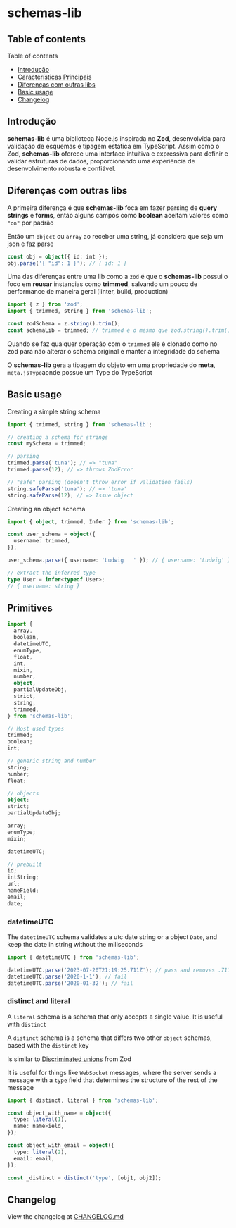 # schemas-lib

## Table of contents

Table of contents

- [Introdução](#introdução)
- [Características Principais](#características-principais)
- [Diferenças com outras libs](#diferenças-com-outras-libs)
- [Basic usage](#basic-usage)
- [Changelog](#changelog)

## Introdução

**schemas-lib** é uma biblioteca Node.js inspirada no **Zod**, desenvolvida para validação de esquemas e tipagem estática em TypeScript. Assim como o Zod, **schemas-lib** oferece uma interface intuitiva e expressiva para definir e validar estruturas de dados, proporcionando uma experiência de desenvolvimento robusta e confiável.

## Diferenças com outras libs

A primeira diferença é que **schemas-lib** foca em fazer parsing de **query strings** e **forms**, então alguns campos como **boolean** aceitam valores como `"on"` por padrão

Então um `object` ou `array` ao receber uma string, já considera que seja um json e faz parse

```ts
const obj = object({ id: int });
obj.parse('{ "id": 1 }'); // { id: 1 }
```

Uma das diferenças entre uma lib como a `zod` é que o **schemas-lib** possui o foco em **reusar** instancias como **trimmed**, salvando um pouco de performance de maneira geral (linter, build, production)

```ts
import { z } from 'zod';
import { trimmed, string } from 'schemas-lib';

const zodSchema = z.string().trim();
const schemaLib = trimmed; // trimmed é o mesmo que zod.string().trim()
```

Quando se faz qualquer operação com o `trimmed` ele é clonado como no zod para não alterar o schema original e manter a integridade do schema

O **schemas-lib** gera a tipagem do objeto em uma propriedade do **meta**, `meta.jsType`aonde possue um Type do TypeScript

## Basic usage

Creating a simple string schema

```ts
import { trimmed, string } from 'schemas-lib';

// creating a schema for strings
const mySchema = trimmed;

// parsing
trimmed.parse('tuna'); // => "tuna"
trimmed.parse(12); // => throws ZodError

// "safe" parsing (doesn't throw error if validation fails)
string.safeParse('tuna'); // => 'tuna'
string.safeParse(12); // => Issue object
```

Creating an object schema

```ts
import { object, trimmed, Infer } from 'schemas-lib';

const user_schema = object({
  username: trimmed,
});

user_schema.parse({ username: 'Ludwig   ' }); // { username: 'Ludwig' }

// extract the inferred type
type User = infer<typeof User>;
// { username: string }
```

## Primitives

```ts
import {
  array,
  boolean,
  datetimeUTC,
  enumType,
  float,
  int,
  mixin,
  number,
  object,
  partialUpdateObj,
  strict,
  string,
  trimmed,
} from 'schemas-lib';

// Most used types
trimmed;
boolean;
int;

// generic string and number
string;
number;
float;

// objects
object;
strict;
partialUpdateObj;

array;
enumType;
mixin;

datetimeUTC;

// prebuilt
id;
intString;
url;
nameField;
email;
date;
```

### datetimeUTC

The `datetimeUTC` schema validates a utc date string or a object `Date`, and keep the date in string without the miliseconds

```ts
import { datetimeUTC } from 'schemas-lib';

datetimeUTC.parse('2023-07-20T21:19:25.711Z'); // pass and removes .711
datetimeUTC.parse('2020-1-1'); // fail
datetimeUTC.parse('2020-01-32'); // fail
```

### distinct and literal

A `literal` schema is a schema that only accepts a single value. It is useful with `distinct`

A `distinct` schema is a schema that differs two other `object` schemas, based with the `distinct` key

Is similar to [Discriminated unions](https://zod.dev/?id=discriminated-unions) from Zod

It is useful for things like `WebSocket` messages, where the server sends a message with a `type` field that determines the structure of the rest of the message

```ts
import { distinct, literal } from 'schemas-lib';

const object_with_name = object({
  type: literal(1),
  name: nameField,
});

const object_with_email = object({
  type: literal(2),
  email: email,
});

const _distinct = distinct('type', [obj1, obj2]);
```

## Changelog

View the changelog at [CHANGELOG.md](CHANGELOG.md)

